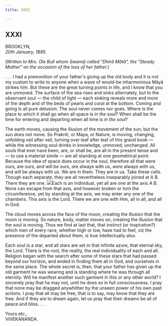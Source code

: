 ```yaml
---
title: XXXI

---
```





  

  


## XXXI

BROOKLYN,  
*20th January, 1895*.

(*Written to Mrs. Ole Bull whom Swamiji called "Dhirâ Mâtâ", the "Steady
Mother" on the occasion of the loss of her father.*)

. . . I had a premonition of your father's giving up the old body and it
is not my custom to write to anyone when a wave of would-be inharmonious
Mâyâ strikes him. But these are the great turning points in life, and I
know that you are unmoved. The surface of the sea rises and sinks
alternately, but to the observant soul — the child of light — each
sinking reveals more and more of the depth and of the beds of pearls and
coral at the bottom. Coming and going is all pure delusion. The soul
never comes nor goes. Where is the place to which it shall go when all
space is *in the soul*? When shall be the time for entering and
departing when all time is *in the soul*?

The earth moves, causing the illusion of the movement of the sun; but
the sun does not move. So Prakriti, or Maya, or Nature, is moving,
changing, unfolding veil after veil, turning over leaf after leaf of
this grand book — while the witnessing soul drinks in knowledge,
unmoved, unchanged. All souls that ever have been, are, or shall be, are
all in the present tense and — to use a material simile — are all
standing at one geometrical point. Because the idea of space does occur
in the soul, therefore all that were ours, are ours, and will *be* ours,
*are* always with us, *were* always with us, and *will* be always with
us. We are in them. They are in us. Take these cells. Though each
separate, they are all nevertheless inseparably joined at A B. There
they are one. ![](031_diagram.jpg)Each is an individual, yet all are one
at the axis A B. None can escape from that axis, and however broken or
torn the circumference, yet by standing at the axis, we may enter any
one of the chambers. This axis is the Lord. There we are one with Him,
all in all, and all in God.

The cloud moves across the face of the moon, creating the illusion that
the moon is moving. So nature, body, matter moves on, creating the
illusion that the soul is moving. Thus we find at last that, that
instinct (or inspiration?) which men of every race, whether high or low,
have had to feel, viz the presence of the departed about them, is true
intellectually also.

Each soul is a star, and all stars are set in that infinite azure, that
eternal sky, the Lord. There is the root, the reality, the real
individuality of each and all. Religion began with the search after some
of these stars that had passed beyond our horizon, and ended in finding
them all in God, and ourselves in the same place. The whole secret is,
then, that your father has given up the old garment he was wearing and
is standing where he was through all eternity. Will he manifest another
such garment in this or any other world? I sincerely pray that he may
not, until he does so in full consciousness. I pray that none may be
dragged anywhither by the unseen power of his own past actions. I pray
that all may be free, that is to say, may know that they are free. And
if they are to dream again, let us pray that their dreams be all of
peace and bliss. . . .

Yours etc.,  
VIVEKANANDA.


